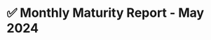 # ✅ Monthly Maturity Report - May 2024

<figure><img src="../.gitbook/assets/mr 1.png" alt=""><figcaption></figcaption></figure>

<figure><img src="../.gitbook/assets/mr 2.png" alt=""><figcaption></figcaption></figure>

<figure><img src="../.gitbook/assets/mr 3.png" alt=""><figcaption></figcaption></figure>

<figure><img src="../.gitbook/assets/MR4.png" alt=""><figcaption></figcaption></figure>

<figure><img src="../.gitbook/assets/mr 5.png" alt=""><figcaption></figcaption></figure>

<figure><img src="../.gitbook/assets/MR6.png" alt=""><figcaption></figcaption></figure>

<figure><img src="../.gitbook/assets/MR7.png" alt=""><figcaption></figcaption></figure>

<figure><img src="../.gitbook/assets/MR8.png" alt=""><figcaption></figcaption></figure>

<figure><img src="../.gitbook/assets/MR9.png" alt=""><figcaption></figcaption></figure>

<figure><img src="../.gitbook/assets/MR10.png" alt=""><figcaption></figcaption></figure>

<figure><img src="../.gitbook/assets/MR11.png" alt=""><figcaption></figcaption></figure>

<figure><img src="../.gitbook/assets/MR12.png" alt=""><figcaption></figcaption></figure>

<figure><img src="../.gitbook/assets/MR13.png" alt=""><figcaption></figcaption></figure>

<figure><img src="../.gitbook/assets/MR14.png" alt=""><figcaption></figcaption></figure>

<figure><img src="../.gitbook/assets/MR15.png" alt=""><figcaption></figcaption></figure>

<figure><img src="../.gitbook/assets/MR16.png" alt=""><figcaption></figcaption></figure>

<figure><img src="../.gitbook/assets/MR17.png" alt=""><figcaption></figcaption></figure>

<figure><img src="../.gitbook/assets/MR18.png" alt=""><figcaption></figcaption></figure>
